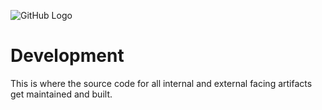 ![GitHub Logo](/images/logo.png)

# Development
This is where the source code for all internal and external facing artifacts get maintained and built.
